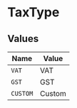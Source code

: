 # TaxType


## Values

| Name     | Value    |
| -------- | -------- |
| `VAT`    | VAT      |
| `GST`    | GST      |
| `CUSTOM` | Custom   |